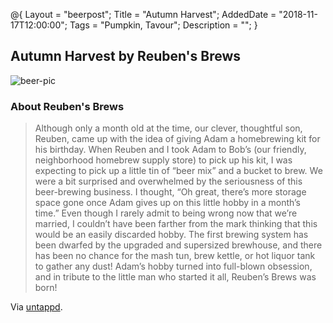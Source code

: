 @{ 
 Layout = "beerpost"; 
 Title = "Autumn Harvest"; 
 AddedDate = "2018-11-17T12:00:00"; 
 Tags = "Pumpkin, Tavour"; 
 Description = ""; 
 } 
 

## Autumn Harvest by Reuben's Brews

![beer-pic]

### About Reuben's Brews

> Although only a month old at the time, our clever, thoughtful son, Reuben, came up with the idea of giving Adam a homebrewing kit for his birthday. When Reuben and I took Adam to Bob’s (our friendly, neighborhood homebrew supply store) to pick up his kit, I was expecting to pick up a little tin of “beer mix” and a bucket to brew. We were a bit surprised and overwhelmed by the seriousness of this beer-brewing business. I thought, “Oh great, there’s more storage space gone once Adam gives up on this little hobby in a month’s time.” Even though I rarely admit to being wrong now that we’re married, I couldn’t have been farther from the mark thinking that this would be an easily discarded hobby. The first brewing system has been dwarfed by the upgraded and supersized brewhouse, and there has been no chance for the mash tun, brew kettle, or hot liquor tank to gather any dust! Adam’s hobby turned into full-blown obsession, and in tribute to the little man who started it all, Reuben’s Brews was born!

Via [untappd][untappd-url].

[untappd-url]: <https://untappd.com/ReubensBrews>
[beer-pic]: https://jasonpowley.com/assets/img/2018-11-17-autumn-harvest.jpeg "Autumn Harvest by Reuben's Brews"
